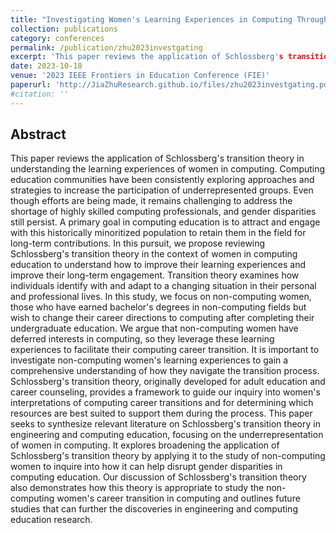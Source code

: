 ```yaml
---
title: "Investigating Women's Learning Experiences in Computing Through the Lens of Schlossberg's Transition Theory"
collection: publications
category: conferences
permalink: /publication/zhu2023investgating
excerpt: 'This paper reviews the application of Schlossberg's transition theory in understanding the learning experiences of women in computing.'
date: 2023-10-18
venue: '2023 IEEE Frontiers in Education Conference (FIE)'
paperurl: 'http://JiaZhuResearch.github.io/files/zhu2023investgating.pdf'
#citation: ''
---
```


Abstract
---
This paper reviews the application of Schlossberg's transition theory in understanding the learning experiences of women in computing. Computing education communities have been consistently exploring approaches and strategies to increase the participation of underrepresented groups. Even though efforts are being made, it remains challenging to address the shortage of highly skilled computing professionals, and gender disparities still persist. A primary goal in computing education is to attract and engage with this historically minoritized population to retain them in the field for long-term contributions. In this pursuit, we propose reviewing Schlossberg's transition theory in the context of women in computing education to understand how to improve their learning experiences and improve their long-term engagement. Transition theory examines how individuals identify with and adapt to a changing situation in their personal and professional lives. In this study, we focus on non-computing women, those who have earned bachelor's degrees in non-computing fields but wish to change their career directions to computing after completing their undergraduate education. We argue that non-computing women have deferred interests in computing, so they leverage these learning experiences to facilitate their computing career transition. It is important to investigate non-computing women's learning experiences to gain a comprehensive understanding of how they navigate the transition process. Schlossberg's transition theory, originally developed for adult education and career counseling, provides a framework to guide our inquiry into women's interpretations of computing career transitions and for determining which resources are best suited to support them during the process. This paper seeks to synthesize relevant literature on Schlossberg's transition theory in engineering and computing education, focusing on the underrepresentation of women in computing. It explores broadening the application of Schlossberg's transition theory by applying it to the study of non-computing women to inquire into how it can help disrupt gender disparities in computing education. Our discussion of Schlossberg's transition theory also demonstrates how this theory is appropriate to study the non-computing women's career transition in computing and outlines future studies that can further the discoveries in engineering and computing education research.

